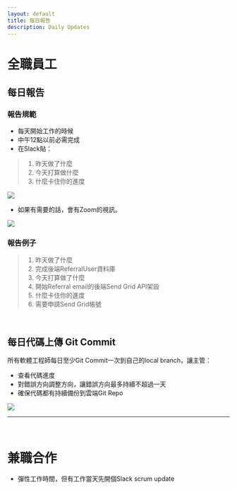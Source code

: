 ```yaml
---
layout: default
title: 每日報告
description: Daily Updates
---
```


# 全職員工

## 每日報告

### 報告規範

* 每天開始工作的時候
* 中午12點以前必需完成
* 在Slack貼：

> 1. 昨天做了什麼
> 2. 今天打算做什麼
> 3. 什麼卡住你的進度

<img src='https://lh3.googleusercontent.com/pdRb_FK6oJcMC0nrRsZG0yXtQfBVF9ZDeimO8Y8NOBdJm0plJr7iSwE4aDMVjQhY7SUQWnJgCOZ-jCYhgwH1Gin3FlO15MV1p-d706Xpb5Mr96IGUz22Eiu0of4sxok96nXe7NDOpg=w800' />

* 如果有需要的話，會有Zoom的視訊。

<img src='https://lh3.googleusercontent.com/4tSI6OvfmNu-ZrrgNGl8iL6hgsdC4_IPOesghAL9uxuHLOnB2yZxkWpTONFk2NXXv8LbSm2UYVONVWafrrX6c8D-SNROLS8DkKybwsPwk8w9yn8xx6mRTzSTzo8Hwq8y0hjeuJ5mRg=w800' />

### 報告例子

> 1. 昨天做了什麼
> 	1. 完成後端ReferralUser資料庫
> 1. 今天打算做了什麼
> 	1. 開始Referral email的後端Send Grid API架設
> 1. 什麼卡住你的進度
> 	1. 需要申請Send Grid帳號

<br>

## 每日代碼上傳 Git Commit

所有軟體工程師每日至少Git Commit一次到自己的local branch，讓主管：

* 查看代碼進度
* 對錯誤方向調整方向，讓錯誤方向最多持續不超過一天
* 確保代碼都有持續備份到雲端Git Repo

<img src='https://lh3.googleusercontent.com/nmVX4HSRkRw_9ftgawHLR-OVdOYC8KBrTHiK2Dn0F3OhpQ9KiUgQlIxbLrOdKsQr_32_W6gRtwYlKnSUdlYDkppCTHXMhiOA35DJ73qkae88GnR3bIMWP5bx2xiiIz8KFUMEIBZzJg=w800' />

<br>

---

<br>

# 兼職合作

* 彈性工作時間，但有工作當天先開個Slack scrum update
